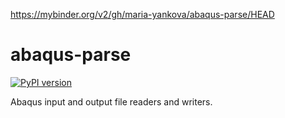 https://mybinder.org/v2/gh/maria-yankova/abaqus-parse/HEAD

# abaqus-parse

[![PyPI version](https://badge.fury.io/py/abaqus-parse.svg)](https://badge.fury.io/py/abaqus-parse)

Abaqus input and output file readers and writers. 

